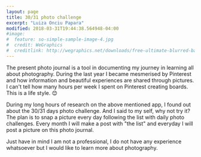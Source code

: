 ```yaml
---
layout: page
title: 30/31 photo challenge
excerpt: "Luiza Onciu Papara"
modified: 2018-03-31T19:44:38.564948-04:00
#image:
#  feature: so-simple-sample-image-4.jpg
#  credit: WeGraphics
#  creditlink: http://wegraphics.net/downloads/free-ultimate-blurred-background-pack/
---
```


The present photo journal is a tool in documenting my journey in learning all about photography. During the last year I became mesmerised by Pinterest and how information and beautiful experiences are shared through pictures. I can't tell how many hours per week I spent on Pinterest creating boards. This is a life style. :blush:

During my long hours of research on the above mentioned app, I found out about the 30/31 days photo challenge. And I said to my self, why not try it? The plan is to snap a picture every day following the list with daily photo challenges. Every month I will make a post with "the list" and everyday I will post a picture on this photo journal.

Just have in mind I am not a professional, I do not have any experience whatsoever but I would like to learn more about photography.
